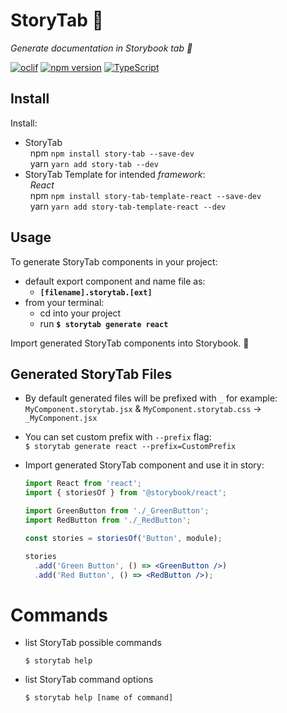# StoryTab 📑

_Generate documentation in Storybook tab 📑_

[![oclif](https://img.shields.io/badge/cli-oclif-brightgreen.svg)](https://oclif.io)
[![npm version][npm-badge]][npm-url]
[![TypeScript][typescript-badge]][typescript-url]

## Install

Install:

- StoryTab  
  &nbsp;&nbsp;npm `npm install story-tab --save-dev`  
  &nbsp;&nbsp;yarn `yarn add story-tab --dev`
- StoryTab Template for intended _framework_:  
  &nbsp;&nbsp;_React_  
  &nbsp;&nbsp;npm `npm install story-tab-template-react --save-dev`  
  &nbsp;&nbsp;yarn `yarn add story-tab-template-react --dev`

## Usage

To generate StoryTab components in your project:

- default export component and name file as:
  - **`[filename].storytab.[ext]`**
- from your terminal:
  - cd into your project
  - run **`$ storytab generate react`**

Import generated StoryTab components into Storybook. 🎉

## Generated StoryTab Files
- By default generated files will be prefixed with `_` for example:  
`MyComponent.storytab.jsx` & `MyComponent.storytab.css` -> `_MyComponent.jsx`  
- You can set custom prefix with `--prefix` flag:  
`$ storytab generate react --prefix=CustomPrefix`

- Import generated StoryTab component and use it in story:
  ```jsx
  import React from 'react';
  import { storiesOf } from '@storybook/react';

  import GreenButton from './_GreenButton';
  import RedButton from './_RedButton';

  const stories = storiesOf('Button', module);

  stories
    .add('Green Button', () => <GreenButton />)
    .add('Red Button', () => <RedButton />);
  ```

<!-- GIF -->

# Commands

- list StoryTab possible commands
  ```console
  $ storytab help
  ```
- list StoryTab command options
  ```console
  $ storytab help [name of command]
  ```

[npm-url]: https://www.npmjs.com/package/story-tab
[npm-badge]: https://img.shields.io/npm/v/story-tab.svg
[typescript-badge]: https://badges.frapsoft.com/typescript/code/typescript.svg?v=101
[typescript-url]: https://github.com/microsoft/TypeScript
